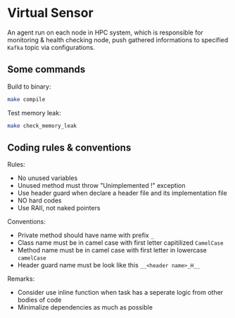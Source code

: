 # Virtual Sensor

An agent run on each node in HPC system, which is responsible for monitoring & health checking node, push gathered informations to specified `Kafka` topic via configurations.

## Some commands

Build to binary:

```bash
make compile
```

Test memory leak:

```bash
make check_memory_leak
```

## Coding rules & conventions

Rules:

- No unused variables
- Unused method must throw "Unimplemented !" exception
- Use header guard when declare a header file and its implementation file
- NO hard codes
- Use RAII, not naked pointers

Conventions:

- Private method should have name with prefix `_`
- Class name must be in camel case with first letter capitilized `CamelCase`
- Method name must be in camel case with first letter in lowercase `camelCase`
- Header guard name must be look like this `__<header name>_H__`

Remarks:

- Consider use inline function when task has a seperate logic from other bodies of code
- Minimalize dependencies as much as possible
